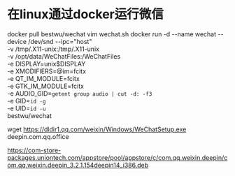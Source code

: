 # 在linux通过docker运行微信
docker pull bestwu/wechat
vim wechat.sh
docker run -d --name wechat --device /dev/snd --ipc="host" \
 -v /tmp/.X11-unix:/tmp/.X11-unix \
 -v /opt/data/WeChatFiles:/WeChatFiles \
 -e DISPLAY=unix$DISPLAY \
 -e XMODIFIERS=@im=fcitx \
 -e QT_IM_MODULE=fcitx \
 -e GTK_IM_MODULE=fcitx \
 -e AUDIO_GID=`getent group audio | cut -d: -f3` \
 -e GID=`id -g` \
 -e UID=`id -u` \
bestwu/wechat



wget https://dldir1.qq.com/weixin/Windows/WeChatSetup.exe
deepin.com.qq.office


https://com-store-packages.uniontech.com/appstore/pool/appstore/c/com.qq.weixin.deepin/com.qq.weixin.deepin_3.2.1.154deepin14_i386.deb